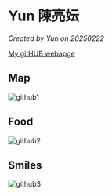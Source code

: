 # Yun 陳亮妘

*Created by Yun on 20250222*

[My gitHUB webapge]()


## Map
![github1](https://github.com/user-attachments/assets/84d20f54-1402-40eb-a360-51cd7647eaf2)

## Food
![github2](https://github.com/user-attachments/assets/c0997c79-0994-4f92-86bf-129ad5af560e)

## Smiles
![github3](https://github.com/user-attachments/assets/50fd5302-9997-4a57-a404-a005d8975f5a)
